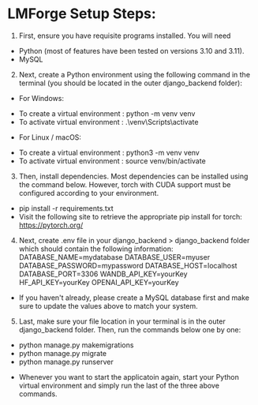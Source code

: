 # LMForge Setup Steps:

1. First, ensure you have requisite programs installed. You will need 

* Python (most of features have been tested on versions 3.10 and 3.11).
* MySQL 

2. Next, create a Python environment using the following command in the terminal (you should be located in the outer django_backend folder):

* For Windows:
- To create a virtual environment : python -m venv venv
- To activate virtual environment : .\venv\Scripts\activate

* For Linux / macOS:
- To create a virtual environment : python3 -m venv venv
- To activate virtual environment : source venv/bin/activate

3. Then, install dependencies. Most dependencies can be installed using the command below. However, torch with CUDA support must be configured according to your environment.
- pip install -r requirements.txt
- Visit the following site to retrieve the appropriate pip install for torch: https://pytorch.org/

4. Next, create .env file in your django_backend > django_backend folder which should contain the following information:
    DATABASE_NAME=mydatabase 
    DATABASE_USER=myuser
    DATABASE_PASSWORD=mypassword
    DATABASE_HOST=localhost
    DATABASE_PORT=3306
    WANDB_API_KEY=yourKey
    HF_API_KEY=yourKey
    OPENAI_API_KEY=yourKey
- If you haven't already, please create a MySQL database first and make sure to update the values above to match your system.

5. Last, make sure your file location in your terminal is in the outer django_backend folder. Then, run the commands below one by one:
- python manage.py makemigrations
- python manage.py migrate
- python manage.py runserver

* Whenever you want to start the applicatoin again, start your Python virtual environment and simply run the last of the three above commands.